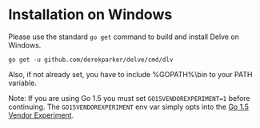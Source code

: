 # Installation on Windows

Please use the standard `go get` command to build and install Delve on Windows.

```
go get -u github.com/derekparker/delve/cmd/dlv
```

Also, if not already set, you have to include %GOPATH%\bin to your PATH variable.

Note: If you are using Go 1.5 you must set `GO15VENDOREXPERIMENT=1` before continuing. The `GO15VENDOREXPERIMENT` env var simply opts into the [Go 1.5 Vendor Experiment](https://docs.google.com/document/d/1Bz5-UB7g2uPBdOx-rw5t9MxJwkfpx90cqG9AFL0JAYo/).
